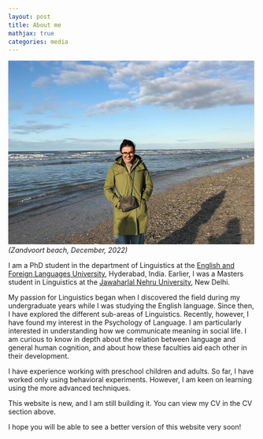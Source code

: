 ```yaml
---
layout: post
title: About me
mathjax: true
categories: media
---
```

![Netherlands](website_profile.jpg)
*(Zandvoort beach, December, 2022)*

I am a PhD student in the department of Linguistics at the [English and Foreign Languages University](http://www.efluniversity.ac.in/), Hyderabad, India. Earlier, I was a Masters student in Linguistics at the [Jawaharlal Nehru University](https://www.jnu.ac.in/main/), New Delhi. 

My passion for Linguistics began when I discovered the field during my undergraduate years while I was studying the English language. Since then, I have explored the different sub-areas of Linguistics. Recently, however, I have found my interest in the Psychology of Language. I am particularly interested in understanding how we communicate meaning in social life. I am curious to know in depth about the relation between language and general human cognition, and about how these faculties aid each other in their development.  

I have experience working with preschool children and adults. So far, I have worked only using behavioral experiments. However, I am keen on learning using the more advanced techniques.  

This website is new, and I am still building it. You can view my CV in the CV section above. 

I hope you will be able to see a better version of this website very soon! 
